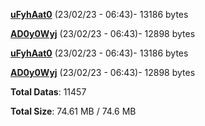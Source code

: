 [**uFyhAat0**](/data/uFyhAat0.txt) (23/02/23 - 06:43)- 13186 bytes

[**AD0y0Wyj**](/data/AD0y0Wyj.txt) (23/02/23 - 06:43)- 12898 bytes

[**uFyhAat0**](/data/uFyhAat0.txt) (23/02/23 - 06:43)- 13186 bytes

[**AD0y0Wyj**](/data/AD0y0Wyj.txt) (23/02/23 - 06:43)- 12898 bytes

**Total Datas**: 11457

**Total Size**: 74.61 MB / 74.6 MB